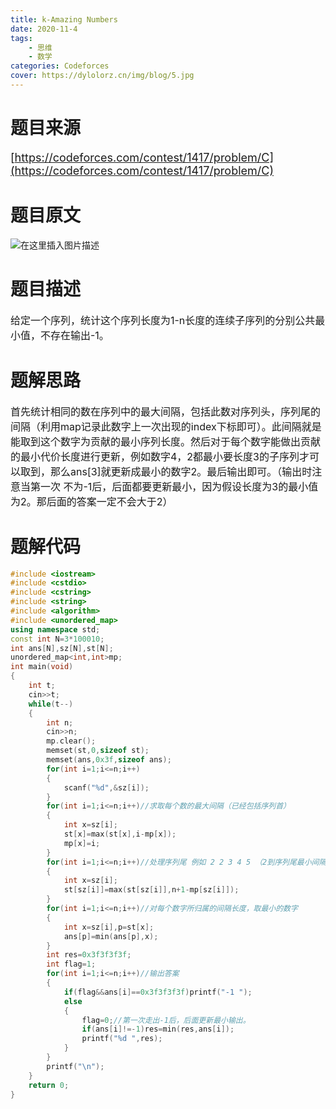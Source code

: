 ```yaml
---
title: k-Amazing Numbers
date: 2020-11-4
tags: 
    - 思维
    - 数学
categories: Codeforces
cover: https://dylolorz.cn/img/blog/5.jpg
---
```


# 题目来源<br/>
<font size="4">[https://codeforces.com/contest/1417/problem/C](https://codeforces.com/contest/1417/problem/C)</font>
<!-- more -->

# 题目原文
![在这里插入图片描述](https://img-blog.csdnimg.cn/20201105184930453.png?x-oss-process=image/watermark,type_ZmFuZ3poZW5naGVpdGk,shadow_10,text_aHR0cHM6Ly9ibG9nLmNzZG4ubmV0L2R5bG9sb3J6,size_16,color_FFFFFF,t_70#pic_center)

# 题目描述
<font size="3" > 给定一个序列，统计这个序列长度为1-n长度的连续子序列的分别公共最小值，不存在输出-1。</font>

# 题解思路

<font size="3" >首先统计相同的数在序列中的最大间隔，包括此数对序列头，序列尾的间隔（利用map记录此数字上一次出现的index下标即可）。此间隔就是能取到这个数字为贡献的最小序列长度。然后对于每个数字能做出贡献的最小代价长度进行更新，例如数字4，2都最小要长度3的子序列才可以取到，那么ans[3]就更新成最小的数字2。最后输出即可。（输出时注意当第一次 不为-1后，后面都要更新最小，因为假设长度为3的最小值为2。那后面的答案一定不会大于2）</font>

# 题解代码
```cpp
#include <iostream>
#include <cstdio>
#include <cstring>
#include <string>
#include <algorithm>
#include <unordered_map>
using namespace std;
const int N=3*100010;
int ans[N],sz[N],st[N];
unordered_map<int,int>mp;
int main(void)
{
    int t;
    cin>>t;
    while(t--)
    {
        int n;
        cin>>n;
        mp.clear();
        memset(st,0,sizeof st);
        memset(ans,0x3f,sizeof ans);
        for(int i=1;i<=n;i++)
        {
            scanf("%d",&sz[i]);
        }
        for(int i=1;i<=n;i++)//求取每个数的最大间隔（已经包括序列首）
        {
            int x=sz[i];
            st[x]=max(st[x],i-mp[x]);
            mp[x]=i;
        }
        for(int i=1;i<=n;i++)//处理序列尾 例如 2 2 3 4 5 （2到序列尾最小间隔为4）
        {
            int x=sz[i];
            st[sz[i]]=max(st[sz[i]],n+1-mp[sz[i]]);
        }
        for(int i=1;i<=n;i++)//对每个数字所归属的间隔长度，取最小的数字
        {
            int x=sz[i],p=st[x];
            ans[p]=min(ans[p],x);
        }
        int res=0x3f3f3f3f;
        int flag=1;
        for(int i=1;i<=n;i++)//输出答案
        {
            if(flag&&ans[i]==0x3f3f3f3f)printf("-1 ");
            else
            {
                flag=0;//第一次走出-1后，后面更新最小输出。
                if(ans[i]!=-1)res=min(res,ans[i]);
                printf("%d ",res);
            }
        }
        printf("\n");
    }
    return 0;
}
```

